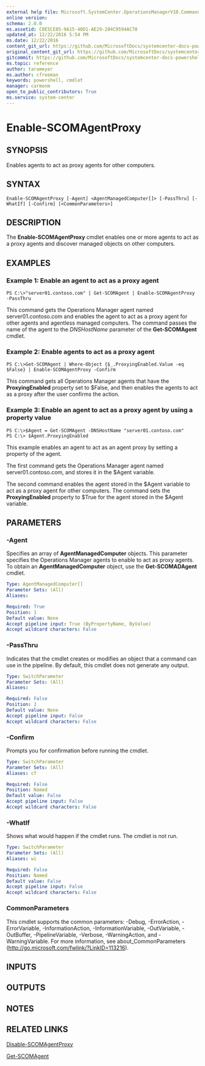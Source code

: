 ```yaml
---
external help file: Microsoft.SystemCenter.OperationsManagerV10.Commands.dll-Help.xml
online version: 
schema: 2.0.0
ms.assetid: C0E5CE85-9A15-40D1-AE29-284C9594AC70
updated_at: 12/22/2016 5:54 PM
ms.date: 12/22/2016
content_git_url: https://github.com/MicrosoftDocs/systemcenter-docs-powershell/blob/live/systemcenter-cmdlets/SystemCenter2016/OperationsManager/vlatest/Enable-SCOMAgentProxy.md
original_content_git_url: https://github.com/MicrosoftDocs/systemcenter-docs-powershell/blob/live/systemcenter-cmdlets/SystemCenter2016/OperationsManager/vlatest/Enable-SCOMAgentProxy.md
gitcommit: https://github.com/MicrosoftDocs/systemcenter-docs-powershell/blob/17c3a51bd892aad46c731d9f381f0704b4815004/systemcenter-cmdlets/SystemCenter2016/OperationsManager/vlatest/Enable-SCOMAgentProxy.md
ms.topic: reference
author: tarameyer
ms.author: cfreeman
keywords: powershell, cmdlet
manager: carmonm
open_to_public_contributors: True
ms.service: system-center
---
```


# Enable-SCOMAgentProxy

## SYNOPSIS
Enables agents to act as proxy agents for other computers.

## SYNTAX

```
Enable-SCOMAgentProxy [-Agent] <AgentManagedComputer[]> [-PassThru] [-WhatIf] [-Confirm] [<CommonParameters>]
```

## DESCRIPTION
The **Enable-SCOMAgentProxy** cmdlet enables one or more agents to act as a proxy agents and discover managed objects on other computers.

## EXAMPLES

### Example 1: Enable an agent to act as a proxy agent
```
PS C:\>"server01.contoso.com" | Get-SCOMAgent | Enable-SCOMAgentProxy -PassThru
```

This command gets the Operations Manager agent named server01.contoso.com and enables the agent to act as a proxy agent for other agents and agentless managed computers.
The command passes the name of the agent to the *DNSHostName* parameter of the **Get-SCOMAgent** cmdlet.

### Example 2: Enable agents to act as a proxy agent
```
PS C:\>Get-SCOMAgent | Where-Object {$_.ProxyingEnabled.Value -eq $False} | Enable-SCOMAgentProxy -Confirm
```

This command gets all Operations Manager agents that have the **ProxyingEnabled** property set to $False, and then enables the agents to act as a proxy after the user confirms the action.

### Example 3: Enable an agent to act as a proxy agent by using a property value
```
PS C:\>$Agent = Get-SCOMAgent -DNSHostName "server01.contoso.com"
PS C:\> $Agent.ProxyingEnabled
```

This example enables an agent to act as an agent proxy by setting a property of the agent.

The first command gets the Operations Manager agent named server01.contoso.com, and stores it in the $Agent variable.

The second command enables the agent stored in the $Agent variable to act as a proxy agent for other computers.
The command sets the **ProxyingEnabled** property to $True for the agent stored in the $Agent variable.

## PARAMETERS

### -Agent
Specifies an array of **AgentManagedComputer** objects.
This parameter specifies the Operations Manager agents to enable to act as proxy agents.
To obtain an **AgentManagedComputer** object, use the **Get-SCOMADAgent** cmdlet.

```yaml
Type: AgentManagedComputer[]
Parameter Sets: (All)
Aliases: 

Required: True
Position: 1
Default value: None
Accept pipeline input: True (ByPropertyName, ByValue)
Accept wildcard characters: False
```

### -PassThru
Indicates that the cmdlet creates or modifies an object that a command can use in the pipeline.
By default, this cmdlet does not generate any output.

```yaml
Type: SwitchParameter
Parameter Sets: (All)
Aliases: 

Required: False
Position: 2
Default value: None
Accept pipeline input: False
Accept wildcard characters: False
```

### -Confirm
Prompts you for confirmation before running the cmdlet.

```yaml
Type: SwitchParameter
Parameter Sets: (All)
Aliases: cf

Required: False
Position: Named
Default value: False
Accept pipeline input: False
Accept wildcard characters: False
```

### -WhatIf
Shows what would happen if the cmdlet runs.
The cmdlet is not run.

```yaml
Type: SwitchParameter
Parameter Sets: (All)
Aliases: wi

Required: False
Position: Named
Default value: False
Accept pipeline input: False
Accept wildcard characters: False
```

### CommonParameters
This cmdlet supports the common parameters: -Debug, -ErrorAction, -ErrorVariable, -InformationAction, -InformationVariable, -OutVariable, -OutBuffer, -PipelineVariable, -Verbose, -WarningAction, and -WarningVariable. For more information, see about_CommonParameters (http://go.microsoft.com/fwlink/?LinkID=113216).

## INPUTS

## OUTPUTS

## NOTES

## RELATED LINKS

[Disable-SCOMAgentProxy](xref:SystemCenter2016/OperationsManager/vlatest/Disable-SCOMAgentProxy.md)

[Get-SCOMAgent](xref:SystemCenter2016/OperationsManager/vlatest/Get-SCOMAgent.md)

